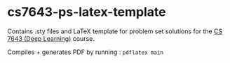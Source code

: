 # cs7643-ps-latex-template

Contains .sty files and LaTeX template for problem set solutions for the [CS 7643 (Deep Learning)](https://www.cc.gatech.edu/classes/AY2018/cs7643_fall/) course.

Compiles + generates PDF by running : `pdflatex main`
